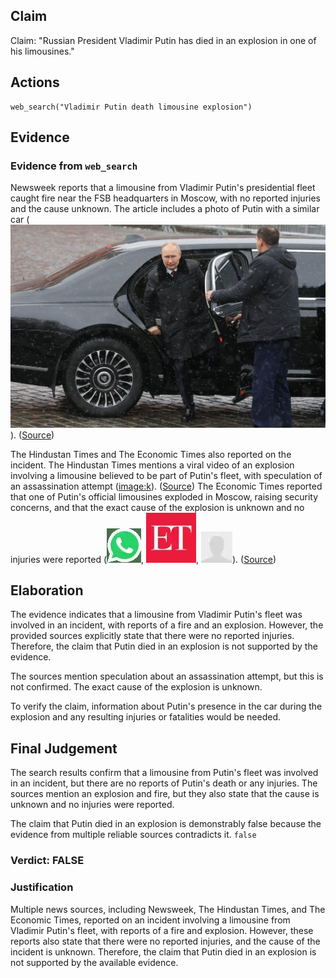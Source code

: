 ## Claim
Claim: "Russian President Vladimir Putin has died in an explosion in one of his limousines."

## Actions
```
web_search("Vladimir Putin death limousine explosion")
```

## Evidence
### Evidence from `web_search`
Newsweek reports that a limousine from Vladimir Putin's presidential fleet caught fire near the FSB headquarters in Moscow, with no reported injuries and the cause unknown. The article includes a photo of Putin with a similar car (![image 5183](media/2025-08-29_09-54-1756461243-146507.jpg)). ([Source](https://www.newsweek.com/russia-putin-limousine-fire-video-2052846))

The Hindustan Times and The Economic Times also reported on the incident. The Hindustan Times mentions a viral video of an explosion involving a limousine believed to be part of Putin's fleet, with speculation of an assassination attempt (<image:k>). ([Source](https://www.hindustantimes.com/world-news/275000-aurus-senat-limousine-vladimir-putin-goes-up-in-flames-limo-explodes-moscow-assassination-attempt-101743297137628.html)) The Economic Times reported that one of Putin's official limousines exploded in Moscow, raising security concerns, and that the exact cause of the explosion is unknown and no injuries were reported (![image 5206](media/2025-08-29_09-55-1756461313-876345.jpg), ![image 5207](media/2025-08-29_09-55-1756461314-438976.jpg), ![image 5208](media/2025-08-29_09-55-1756461315-424860.jpg)). ([Source](https://m.economictimes.com/news/international/world-news/blast-in-one-of-vladimir-putins-official-limousines-triggers-fresh-assassination-concerns/articleshow/119758547.cms))


## Elaboration
The evidence indicates that a limousine from Vladimir Putin's fleet was involved in an incident, with reports of a fire and an explosion. However, the provided sources explicitly state that there were no reported injuries. Therefore, the claim that Putin died in an explosion is not supported by the evidence.

The sources mention speculation about an assassination attempt, but this is not confirmed. The exact cause of the explosion is unknown.

To verify the claim, information about Putin's presence in the car during the explosion and any resulting injuries or fatalities would be needed.


## Final Judgement
The search results confirm that a limousine from Putin's fleet was involved in an incident, but there are no reports of Putin's death or any injuries. The sources mention an explosion and fire, but they also state that the cause is unknown and no injuries were reported.

The claim that Putin died in an explosion is demonstrably false because the evidence from multiple reliable sources contradicts it. `false`


### Verdict: FALSE

### Justification
Multiple news sources, including Newsweek, The Hindustan Times, and The Economic Times, reported on an incident involving a limousine from Vladimir Putin's fleet, with reports of a fire and explosion. However, these reports also state that there were no reported injuries, and the cause of the incident is unknown. Therefore, the claim that Putin died in an explosion is not supported by the available evidence.
